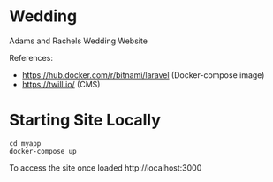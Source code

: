 # Wedding
Adams and Rachels Wedding Website

References:
* https://hub.docker.com/r/bitnami/laravel (Docker-compose image)
* https://twill.io/ (CMS)

# Starting Site Locally
```
cd myapp
docker-compose up
```

To access the site once loaded http://localhost:3000
